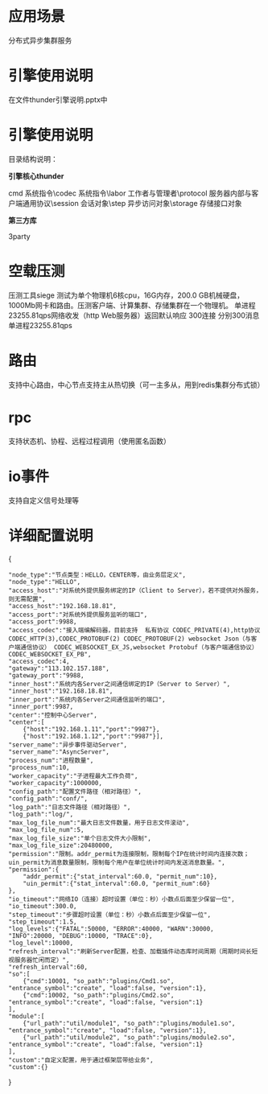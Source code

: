 # 应用场景
分布式异步集群服务

#  引擎使用说明 #
在文件thunder引擎说明.pptx中
#  引擎使用说明 #
目录结构说明：

**引擎核心thunder**

cmd 系统指令\codec 系统指令\labor 工作者与管理者\protocol 服务器内部与客户端通用协议\session 会话对象\step 异步访问对象\storage 存储接口对象

**第三方库**

3party


# 空载压测 #
压测工具siege
测试为单个物理机6核cpu，16G内存，200.0 GB机械硬盘，1000Mb网卡和路由。压测客户端、计算集群、存储集群在一个物理机。
单进程23255.81qps网络收发（http Web服务器）返回默认响应  300连接 分别300消息 单进程23255.81qps

# 路由 #
支持中心路由，中心节点支持主从热切换（可一主多从，用到redis集群分布式锁）

# rpc #
支持状态机、协程、远程过程调用（使用匿名函数）

# io事件 #
支持自定义信号处理等


# 详细配置说明 #
{

    "node_type":"节点类型：HELLO，CENTER等，由业务层定义",
    "node_type":"HELLO",
    "access_host":"对系统外提供服务绑定的IP（Client to Server），若不提供对外服务，则无需配置",
    "access_host":"192.168.18.81",
    "access_port":"对系统外提供服务监听的端口",
    "access_port":9988,
    "access_codec":"接入端编解码器，目前支持  私有协议 CODEC_PRIVATE(4),http协议 CODEC_HTTP(3),CODEC_PROTOBUF(2) CODEC_PROTOBUF(2) websocket Json（与客户端通信协议） CODEC_WEBSOCKET_EX_JS,websocket Protobuf（与客户端通信协议） CODEC_WEBSOCKET_EX_PB",
    "access_codec":4,
    "gateway":"113.102.157.188",
    "gateway_port":"9988,
    "inner_host":"系统内各Server之间通信绑定的IP（Server to Server）",
    "inner_host":"192.168.18.81",
    "inner_port":"系统内各Server之间通信监听的端口",
    "inner_port":9987,
    "center":"控制中心Server",
    "center":[
        {"host":"192.168.1.11","port":"9987"},
        {"host":"192.168.1.12","port":"9987"}],
    "server_name":"异步事件驱动Server",
    "server_name":"AsyncServer",
    "process_num":"进程数量",
    "process_num":10,
    "worker_capacity":"子进程最大工作负荷",
    "worker_capacity":1000000,
    "config_path":"配置文件路径（相对路径）",
    "config_path":"conf/",
    "log_path":"日志文件路径（相对路径）",
    "log_path":"log/",
    "max_log_file_num":"最大日志文件数量，用于日志文件滚动",
    "max_log_file_num":5,
    "max_log_file_size":"单个日志文件大小限制",
    "max_log_file_size":20480000,
    "permission":"限制。addr_permit为连接限制，限制每个IP在统计时间内连接次数；uin_permit为消息数量限制，限制每个用户在单位统计时间内发送消息数量。",
    "permission":{
        "addr_permit":{"stat_interval":60.0, "permit_num":10},
        "uin_permit":{"stat_interval":60.0, "permit_num":60}
    },
    "io_timeout":"网络IO（连接）超时设置（单位：秒）小数点后面至少保留一位",
    "io_timeout":300.0,
    "step_timeout":"步骤超时设置（单位：秒）小数点后面至少保留一位",
    "step_timeout":1.5,
    "log_levels":{"FATAL":50000, "ERROR":40000, "WARN":30000, "INFO":20000, "DEBUG":10000, "TRACE":0},
    "log_level":10000,
    "refresh_interval":"刷新Server配置，检查、加载插件动态库时间周期（周期时间长短视服务器忙闲而定）",
    "refresh_interval":60,
    "so":[
        {"cmd":10001, "so_path":"plugins/Cmd1.so", "entrance_symbol":"create", "load":false, "version":1},
        {"cmd":10002, "so_path":"plugins/Cmd2.so", "entrance_symbol":"create", "load":false, "version":1}
    ],
    "module":[
        {"url_path":"util/module1", "so_path":"plugins/module1.so", "entrance_symbol":"create", "load":false, "version":1},
        {"url_path":"util/module2", "so_path":"plugins/module2.so", "entrance_symbol":"create", "load":false, "version":1}
    ],
    "custom":"自定义配置，用于通过框架层带给业务",
    "custom":{}

}
